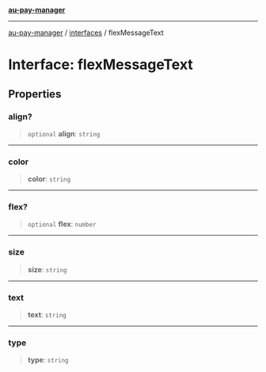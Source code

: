 [**au-pay-manager**](../../README.md)

***

[au-pay-manager](../../README.md) / [interfaces](../README.md) / flexMessageText

# Interface: flexMessageText

## Properties

### align?

> `optional` **align**: `string`

***

### color

> **color**: `string`

***

### flex?

> `optional` **flex**: `number`

***

### size

> **size**: `string`

***

### text

> **text**: `string`

***

### type

> **type**: `string`
